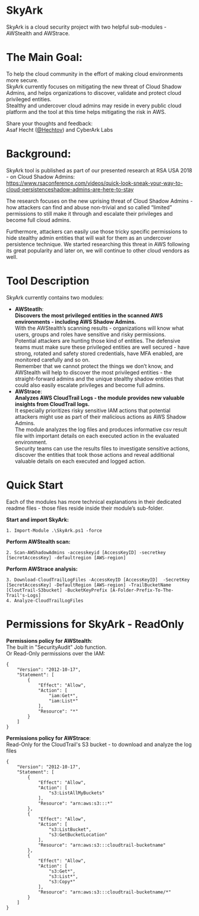 # SkyArk
SkyArk is a cloud security project with two helpful sub-modules - AWStealth and AWStrace.

# The Main Goal:
To help the cloud community in the effort of making cloud environments more secure.  
SkyArk currently focuses on mitigating the new threat of Cloud Shadow Admins, and helps organizations to discover, validate and protect cloud privileged entities.  
Stealthy and undercover cloud admins may reside in every public cloud platform and the tool at this time helps mitigating the risk in AWS.

Share your thoughts and feedback:  
Asaf Hecht ([@Hechtov](https://twitter.com/Hechtov)) and CyberArk Labs

# Background:
SkyArk tool is published as part of our presented research at RSA USA 2018 - on Cloud Shadow Admins:  
https://www.rsaconference.com/videos/quick-look-sneak-your-way-to-cloud-persistenceshadow-admins-are-here-to-stay
  
The research focuses on the new uprising threat of Cloud Shadow Admins - how attackers can find and abuse non-trivial and so called “limited” permissions to still make it through and escalate their privileges and become full cloud admins.  
  
Furthermore, attackers can easily use those tricky specific permissions to hide stealthy admin entities that will wait for them as an undercover persistence technique. We started researching this threat in AWS following its great popularity and later on, we will continue to other cloud vendors as well.

# Tool Description
SkyArk currently contains two modules:
-	**AWSteatlh**:  
**Discovers the most privileged entities in the scanned AWS environments - including AWS Shadow Admins.**  
With the AWStealth’s scanning results - organizations will know what users, groups and roles have sensitive and risky permissions.  
Potential attackers are hunting those kind of entities. The defensive teams must make sure these privileged entities are well secured - have strong, rotated and safety stored credentials, have MFA enabled, are monitored carefully and so on.  
Remember that we cannot protect the things we don’t know, and AWStealth will help to discover the most privileged entities - the straight-forward admins and the unique stealthy shadow entities that could also easily escalate privileges and become full admins.
-	**AWStrace**:  
**Analyzes AWS CloudTrail Logs - the module provides new valuable insights from CloudTrail logs.**  
It especially prioritizes risky sensitive IAM actions that potential attackers might use as part of their malicious actions as AWS Shadow Admins.  
The module analyzes the log files and produces informative csv result file with important details on each executed action in the evaluated environment.  
Security teams can use the results files to investigate sensitive actions, discover the entities that took those actions and reveal additional valuable details on each executed and logged action.  
  
# Quick Start  
Each of the modules has more technical explanations in their dedicated readme files - those files reside inside their module’s sub-folder.
 
**Start and import SkyArk:**
```
1. Import-Module .\SkyArk.ps1 -force
```
**Perform AWStealth scan:**
```
2. Scan-AWShadowAdmins -accesskeyid [AccessKeyID] -secretkey [SecretAccessKey] -defaultregion [AWS-region]
```
**Perform AWStrace analysis:**
```
3. Download-CloudTrailLogFiles -AccessKeyID [AccessKeyID]  -SecretKey [SecretAccessKey] -DefaultRegion [AWS-region] -TrailBucketName [CloutTrail-S3bucket] -BucketKeyPrefix [A-Folder-Prefix-To-The-Trail's-Logs]
4. Analyze-CloudTrailLogFiles
```
  
# Permissions for SkyArk - ReadOnly

**Permissions policy for AWStealth**:  
The built in "SecurityAudit" Job function.  
Or Read-Only permissions over the IAM:
```
{
    "Version": "2012-10-17",
    "Statement": [
        {
            "Effect": "Allow",
            "Action": [
                "iam:Get*",
                "iam:List*"
            ],
            "Resource": "*"
        }
    ]
}
```
  
**Permissions policy for AWStrace**:  
Read-Only for the CloudTrail's S3 bucket - to download and analyze the log files
```
{
    "Version": "2012-10-17",
    "Statement": [
        {
            "Effect": "Allow",
            "Action": [
                "s3:ListAllMyBuckets"
            ],
            "Resource": "arn:aws:s3:::*"
        },
        {
            "Effect": "Allow",
            "Action": [
                "s3:ListBucket",
                "s3:GetBucketLocation"
            ],
            "Resource": "arn:aws:s3:::cloudtrail-bucketname"
        },
        {
            "Effect": "Allow",
            "Action": [
                "s3:Get*",
                "s3:List*",
                "s3:Copy*"
            ],
            "Resource": "arn:aws:s3:::cloudtrail-bucketname/*"
        }
    ]
}
```

